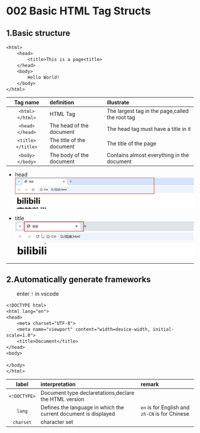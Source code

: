 # 002 Basic HTML Tag Structs

## 1.Basic structure
```
<html>
    <head>
        <title>This is a page<title>
    </head>
    <body>
        Hello World!
    </body>
</html>
```

|      Tag name      | definition                | illustrate                                      |
| :----------------: | :------------------------ | :---------------------------------------------- |
|  `<html> </html>`  | HTML Tag                  | The largest tag in the page,called the root tag |
|  `<head> </head>`  | The head of the document  | The head tag must have a title in it            |
| `<title> </title>` | The title of the document | The title of the page                           |
|  `<body> </body>`  | The body of the document  | Contains almost everything in the document      |

+ head
![head](pictures/head.jpg "head")

+ title
![title](pictures/title.jpg "title")

***

## 2.Automatically generate frameworks
&emsp;&emsp;enter `!` in vscode

```
<!DOCTYPE html>
<html lang="en">
<head>
    <meta charset="UTF-8">
    <meta name="viewport" content="width=device-width, initial-scale=1.0">
    <title>Document</title>
</head>
<body>
    
</body>
</html>
```

|    label     | interpretation                                                  | remark                                         |
| :----------: | :-------------------------------------------------------------- | :--------------------------------------------- |
| `<!DOCTYPE>` | Document type declaretations,declare the HTML version           |                                                |
|    `lang`    | Defines the language in which the current document is displayed | `en` is for English and `zh-CN` is for Chinese |
|  `charset`   | character set                                                   |                                                |

